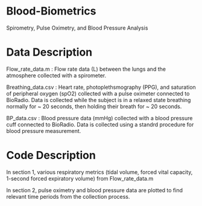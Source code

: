 # Blood-Biometrics
Spirometry, Pulse Oximetry, and Blood Pressure Analysis 

# Data Description
Flow_rate_data.m : Flow rate data (L) between the lungs and the atmosphere collected with a spirometer.  
  
Breathing_data.csv : Heart rate, photoplethsmography (PPG), and saturation of peripheral oxygen (spO2) collected with a pulse oximeter connected to BioRadio. Data is collected while the subject is in a relaxed state breathing normally for ~ 20 seconds, then holding their breath for ~ 20 seconds.   
  
BP_data.csv : Blood pressure data (mmHg) collected with a blood pressure cuff connected to BioRadio. Data is collected using a standrd procedure for blood pressure measurement.  

# Code Description
In section 1, various respiratory metrics (tidal volume, forced vital capacity, 1-second forced expiratory volume) from Flow_rate_data.m
  
In section 2, pulse oximetry and blood pressure data are plotted to find relevant time periods from the collection process.  
